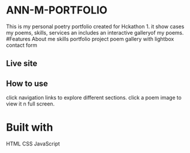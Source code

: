 # ANN-M-PORTFOLIO
This is my personal poetry portfolio created for Hckathon 1. it show cases my poems, skills, services an includes an interactive galleryof my poems.
#Features
About me
skills
portfolio project
poem gallery with lightbox
contact form

## Live site

## How to use
click navigation links to explore different sections. click a poem image to view it n full screen.

# Built with
HTML
CSS
JavaScript
